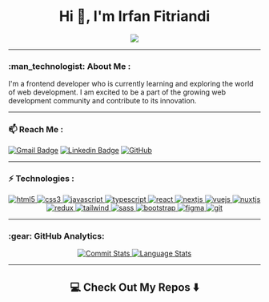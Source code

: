 <div align="center">
  <h1>Hi 👋, I'm Irfan Fitriandi</h1>
  <a href="https://visitcount.itsvg.in">
    <img src="https://komarev.com/ghpvc/?username=irfanfitriandi&style=flat-square&color=blue" />
  </a>
</div>


---

<h3 align="left">:man_technologist: About Me :</h3>
<div align="left">
  <p>
    I'm a frontend developer who is currently learning and exploring the world of web development. I am excited to be a part of the growing web development community and contribute to its innovation.
  </p>
</div>

---

<h3 align="left">📫 Reach Me :</h3>

[![Gmail Badge](https://img.shields.io/badge/irfanfitriandi@gmail.com-c14438?style=flat-square&logo=Gmail&logoColor=white&color=black&link=mailto:irfanfitriandi@gmail.com)](mailto:irfanfitriandi@gmail.com)
[![Linkedin Badge](https://img.shields.io/badge/-irfanfitriandi-blue?style=flat-square&logo=Linkedin&logoColor=white&color=black&link=https://www.linkedin.com/in/irfanfitriandi/)](https://www.linkedin.com/in/irfanfitriandi/)
[![GitHub](https://img.shields.io/badge/-irfanfitriandi-181717?style=flat-square&logo=github&logoColor=white&color=black&link=https://github.com/irfanfitriandi)](https://github.com/irfanfitriandi)

---

<h3 align="left">⚡ Technologies :</h3>

<div align="center">   
  <a href="https://www.w3.org/html/" target="_blank" rel="noreferrer"> 
    <img src="https://img.shields.io/badge/html5-%23E34F26.svg?style=for-the-badge&logo=html5&logoColor=white&color=black" alt="html5"/> 
  </a>  
  <a href="https://www.w3schools.com/css/" target="_blank" rel="noreferrer"> 
    <img src="https://img.shields.io/badge/css3-%231572B6.svg?style=for-the-badge&logo=css3&logoColor=white&color=black" alt="css3"/> 
  </a> 
  <a href="https://developer.mozilla.org/en-US/docs/Web/JavaScript" target="_blank" rel="noreferrer"> 
    <img src="https://img.shields.io/badge/javascript-%23323330.svg?style=for-the-badge&logo=javascript&logoColor=white&color=black" alt="javascript"/> 
  </a>  
  <a href="https://www.typescriptlang.org/" target="_blank" rel="noreferrer"> 
    <img src="https://img.shields.io/badge/typescript-%23007ACC.svg?style=for-the-badge&logo=typescript&logoColor=white&color=black" alt="typescript"/> 
  </a> 
  <a href="https://reactjs.org/" target="_blank" rel="noreferrer"> 
    <img src="https://img.shields.io/badge/react-%2320232a.svg?style=for-the-badge&logo=react&logoColor=white&color=black" alt="react"/> 
  </a> 
  <a href="https://nextjs.org/" target="_blank" rel="noreferrer"> 
    <img src="https://img.shields.io/badge/Next-black?style=for-the-badge&logo=next.js&logoColor=white&color=black" alt="nextjs"/> 
  </a> 
  <a href="https://vuejs.org/" target="_blank" rel="noreferrer"> 
    <img src="https://img.shields.io/badge/vue-%2320232a.svg?style=for-the-badge&logo=vue.js&logoColor=white&color=black" alt="vuejs"/> 
  </a> 
  <a href="https://nuxt.com/" target="_blank" rel="noreferrer"> 
    <img src="https://img.shields.io/badge/nuxt-black?style=for-the-badge&logo=nuxt.js&logoColor=white&color=black" alt="nuxtjs"/> 
  </a> 
  <a href="https://redux.js.org" target="_blank" rel="noreferrer"> 
    <img src="https://img.shields.io/badge/redux-%23593d88.svg?style=for-the-badge&logo=redux&logoColor=white&color=black" alt="redux"/> 
  </a> 
  <a href="https://tailwindcss.com/" target="_blank" rel="noreferrer"> 
    <img src="https://img.shields.io/badge/tailwindcss-%2338B2AC.svg?style=for-the-badge&logo=tailwind-css&logoColor=white&color=black" alt="tailwind"/> 
  </a>
  <a href="https://sass-lang.com/" target="_blank" rel="noreferrer"> 
    <img src="https://img.shields.io/badge/sass-%23593d88.svg?style=for-the-badge&logo=sass&logoColor=white&color=black" alt="sass"/> 
  </a>
  <a href="https://getbootstrap.com/" target="_blank" rel="noreferrer"> 
    <img src="https://img.shields.io/badge/bootstrap-%23593d88.svg?style=for-the-badge&logo=bootstrap&logoColor=white&color=black" alt="bootstrap"/> 
  </a>
  <a href="https://www.figma.com/" target="_blank" rel="noreferrer"> 
    <img src="https://img.shields.io/badge/figma-%2338B2AC.svg?style=for-the-badge&logo=figma&logoColor=white&color=black" alt="figma"/> 
  </a>
  <a href="https://git-scm.com/" target="_blank" rel="noreferrer"> 
    <img src="https://img.shields.io/badge/git-%23593d88.svg?style=for-the-badge&logo=git&logoColor=white&color=black" alt="git"/> 
  </a>
  
</div>

---

<h3 align="left">:gear: GitHub Analytics:</h3>
<div align="center">
  <a href="https://github.com/irfanfitriandi">
    <img src="https://github-readme-stats.vercel.app/api?username=irfanfitriandi&show_icons=true&include_all_commits=true&count_private=true&bg_color=000&title_color=fff&text_color=fff&icon_color=fff" alt="Commit Stats"/>
  </a>
  <a href="https://github.com/irfanfitriandi">
    <img src="https://github-readme-stats.vercel.app/api/top-langs/?username=irfanfitriandi&layout=compact&langs_count=8&bg_color=000&title_color=fff&text_color=fff" alt="Language Stats"/>
  </a>
</div>

---

<h2  align="center">💻 Check Out My Repos ⬇️ </h2>
